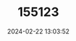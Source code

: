 ---
title: "155123"
category: "Clupea harengus"
draft: false
date: 2024-02-22 13:03:52
languages:
  English: ["Bank Herring", "Bismark Herring", "Bloater", "Cleanplate Herring", "Cut spiced Herring", "Fall Herring", "Golden Cure", "Hern", "Herning", "Herring", "Herron", "Kipper", "Kipper Herring", "Klondyked Herring", "Labrador Herring", "Matje Cured Herring", "Mattie", "Mediterranean Cure", "Melker", "Mesh Herring", "Milker Herring", "Murman Herring", "Mustard Herring", "Newcastle Kipper", "Norwegian Cured Herring", "Norwegian Herring", "Norwegian Milker", "Norwegian Silver Herring", "Norwegian Sloe", "Oriental Cure", "Pearl Essence", "Pickled Herring", "Pickling", "Protestant", "Red Herring", "Sea Atlantic Herring", "Sea Herring", "Sea Stick", "Shore Herring", "Sild", "Silver Cured Herring", "Soused Herring", "Split", "Split Cure Herring", "Spring Herring", "Sugar Cured Fish", "Summer Herring", "Whitebait", "Yawling", "Atlantic Herring"]
  Spanish; Castilian: ["Arenque", "Arenque del Atlántico", "Escabeche Frito"]
  French: ["Gendarme", "Hareng", "Hareng Atlantique", "Hareng de l'Atlantique", "Hareng Saur"]
---